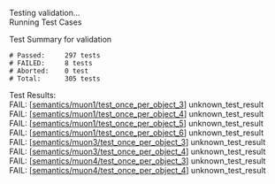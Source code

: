 
Testing validation...</br>
Running Test Cases

Test Summary for validation

    # Passed:     297 tests
    # FAILED:     8 tests
    # Aborted:    0 test
    # Total:      305 tests

Test Results:</br>
FAIL:  \[[semantics/muon1/test\_once\_per\_object\_3](semantics/muon1/test\_once\_per\_object\_3)\] unknown\_test\_result</br>
FAIL:  \[[semantics/muon1/test\_once\_per\_object\_4](semantics/muon1/test\_once\_per\_object\_4)\] unknown\_test\_result</br>
FAIL:  \[[semantics/muon1/test\_once\_per\_object\_5](semantics/muon1/test\_once\_per\_object\_5)\] unknown\_test\_result</br>
FAIL:  \[[semantics/muon1/test\_once\_per\_object\_6](semantics/muon1/test\_once\_per\_object\_6)\] unknown\_test\_result</br>
FAIL:  \[[semantics/muon3/test\_once\_per\_object\_3](semantics/muon3/test\_once\_per\_object\_3)\] unknown\_test\_result</br>
FAIL:  \[[semantics/muon3/test\_once\_per\_object\_4](semantics/muon3/test\_once\_per\_object\_4)\] unknown\_test\_result</br>
FAIL:  \[[semantics/muon4/test\_once\_per\_object\_3](semantics/muon4/test\_once\_per\_object\_3)\] unknown\_test\_result</br>
FAIL:  \[[semantics/muon4/test\_once\_per\_object\_4](semantics/muon4/test\_once\_per\_object\_4)\] unknown\_test\_result
